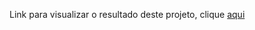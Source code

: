 Link para visualizar o resultado deste projeto, clique [aqui](https://lista-de-tarefas-com-react-js.netlify.app)
